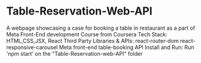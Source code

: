 # Table-Reservation-Web-API
A webpage showcasing a case for booking a table in restaurant as a part of Meta Front-End development Course from Coursera
Tech Stack: HTML,CSS,JSX, React
Third Party Libraries & APIs:
react-router-dom
react-responsive-carousel
Meta front-end table-booking API
Install and Run:
Run 'npm start' on the "Table-Reservation-web-API" folder
